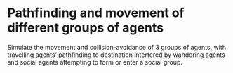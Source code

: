 # Pathfinding and movement of different groups of agents
Simulate the movement and collision-avoidance of 3 groups of agents, with travelling agents’ pathfinding to destination interfered by wandering agents and social agents attempting to form or enter a social group.   
